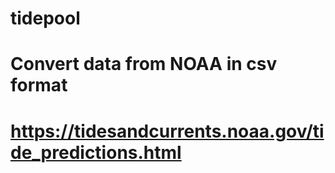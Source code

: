 # tidepool

# Convert data from NOAA in csv format
# https://tidesandcurrents.noaa.gov/tide_predictions.html
